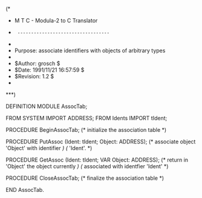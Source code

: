 (*
 *	M T C  -  Modula-2 to C Translator
 *      ----------------------------------
 *
 *	Purpose: associate identifiers with objects of arbitrary types
 *
 *	$Author: grosch $
 *	$Date: 1991/11/21 16:57:59 $
 *	$Revision: 1.2 $
 *
 ***)

DEFINITION MODULE AssocTab;

FROM SYSTEM	IMPORT ADDRESS;
FROM Idents	IMPORT tIdent;

PROCEDURE BeginAssocTab;
			(* initialize the association table		*)

PROCEDURE PutAssoc	(Ident: tIdent; Object: ADDRESS);
			(* associate object 'Object' with identifier	*)
			(* 'Ident'.					*)

PROCEDURE GetAssoc	(Ident: tIdent; VAR Object: ADDRESS);
			(* return in 'Object' the object currently	*)
			(* associated with identfier 'Ident'		*)

PROCEDURE CloseAssocTab;
			(* finalize the association table		*)

END AssocTab.
